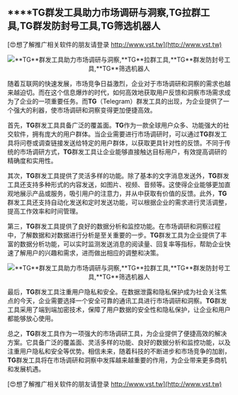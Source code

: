 ## ****TG**群发工具助力市场调研与洞察,**TG**拉群工具,**TG**群发防封号工具,**TG**筛选机器人**

[😍想了解推广相关软件的朋友请登录 http://www.vst.tw](http://www.vst.tw)

 <center><img src="https://vst.tw/MP4/tuiguang/png/0.png" alt="**TG**群发工具助力市场调研与洞察,**TG**拉群工具,**TG**群发防封号工具,**TG**筛选机器人"></center>

随着互联网的快速发展，市场竞争日益激烈，企业对于市场调研和洞察的需求也越来越迫切。而在这个信息爆炸的时代，如何高效地获取用户反馈和洞察市场需求成为了企业的一项重要任务。而**TG**（Telegram）群发工具的出现，为企业提供了一个强大的利器，使市场调研和洞察变得更加便捷高效。

首先，**TG**群发工具具备广泛的覆盖面。**TG**作为一款全球用户众多、功能强大的社交软件，拥有庞大的用户群体。当企业需要进行市场调研时，可以通过**TG**群发工具将问卷或调查链接发送给特定的用户群体，以获取更具针对性的反馈。不同于传统的市场调研方式，**TG**群发工具让企业能够直接触达目标用户，有效提高调研的精确度和实用性。

其次，**TG**群发工具提供了灵活多样的功能。除了基本的文字消息发送外，**TG**群发工具还支持多种形式的内容发送，如图片、视频、音频等。这使得企业能够更加直观地展示产品或服务，吸引用户的注意力，并从中获取有价值的反馈。此外，**TG**群发工具还支持自动化发送和定时发送功能，可以根据企业的需求进行灵活调整，提高工作效率和时间管理。

第三，**TG**群发工具提供了良好的数据分析和监控功能。在市场调研和洞察过程中，了解数据和对数据进行分析是至关重要的一步。**TG**群发工具为企业提供了丰富的数据分析功能，可以实时监测发送消息的阅读量、回复率等指标，帮助企业快速了解用户的兴趣和需求，进而做出相应的调整和决策。

 <center><img src="https://vst.tw/MP4/tuiguang/png/1.png" alt="**TG**群发工具助力市场调研与洞察,**TG**拉群工具,**TG**群发防封号工具,**TG**筛选机器人"></center>

最后，**TG**群发工具注重用户隐私和安全。在数据泄露和隐私保护成为社会关注焦点的今天，企业需要选择一个安全可靠的通讯工具进行市场调研和洞察。**TG**群发工具采用了端到端加密技术，保障了用户数据的安全性和隐私保护，让企业和用户都能够放心使用。

总之，**TG**群发工具作为一项强大的市场调研工具，为企业提供了便捷高效的解决方案。它具备广泛的覆盖面、灵活多样的功能、良好的数据分析和监控功能，以及注重用户隐私和安全等优势。相信未来，随着科技的不断进步和市场竞争的加剧，**TG**群发工具将在市场调研和洞察中发挥越来越重要的作用，为企业带来更多商机和发展机遇。

[😍想了解推广相关软件的朋友请登录 http://www.vst.tw](http://www.vst.tw)



